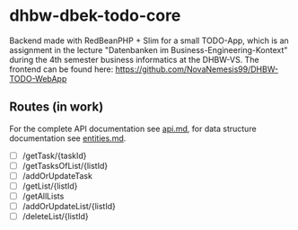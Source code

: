 # dhbw-dbek-todo-core
Backend made with RedBeanPHP + Slim for a small TODO-App, which is an assignment in the lecture "Datenbanken im Business-Engineering-Kontext" during the 4th semester business informatics at the DHBW-VS.
The frontend can be found here: https://github.com/NovaNemesis99/DHBW-TODO-WebApp

## Routes (in work) ##

For the complete API documentation see [api.md](./docs/api.md), for data structure documentation see [entities.md](./docs/entities.md).

- [ ] /getTask/{taskId}
- [ ] /getTasksOfList/{listId}
- [ ] /addOrUpdateTask
- [ ] /getList/{listId}
- [ ] /getAllLists
- [ ] /addOrUpdateList/{listId}
- [ ] /deleteList/{listId}
